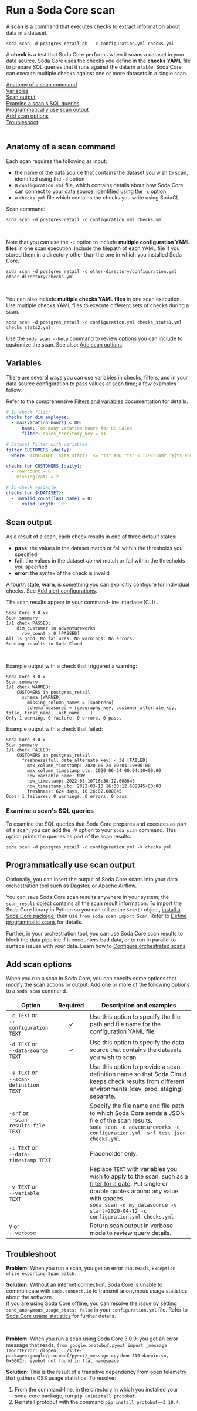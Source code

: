 # Run a Soda Core scan 

A **scan** is a command that executes checks to extract information about data in a dataset. 

```shell
soda scan -d postgres_retail_db  -c configuration.yml checks.yml
```

A **check** is a test that Soda Core performs when it scans a dataset in your data source. Soda Core uses the checks you define in the **checks YAML** file to prepare SQL queries that it runs against the data in a table. Soda Core can execute multiple checks against one or more datasets in a single scan. 

[Anatomy of a scan command](#anatomy-of-a-scan-command)<br />
[Variables](#variables)<br />
[Scan output](#scan-output)<br />
[Examine a scan's SQL queries](#examine-a-scans-sql-queries)<br />
[Programmatically use scan output](#programmatically-use-scan-output)<br />
[Add scan options](#add-scan-options)<br />
[Troubleshoot](#troubleshoot)<br />
<br />

## Anatomy of a scan command

Each scan requires the following as input:

* the name of the data source that contains the dataset you wish to scan, identified using the `-d` option
* a `configuration.yml` file, which contains details about how Soda Core can connect to your data source, identified using the `-c` option
* a `checks.yml` file which contains the checks you write using SodaCL

Scan command:
```shell
soda scan -d postgres_retail -c configuration.yml checks.yml
```
<br />

Note that you can use the `-c` option to include **multiple configuration YAML files** in one scan execution. Include the filepath of each YAML file if you stored them in a directory other than the one in which you installed Soda Core.

```shell
soda scan -d postgres_retail -c other-directory/configuration.yml other-directory/checks.yml
```

<br />

You can also include **multiple checks YAML files** in one scan execution. Use multiple checks YAML files to execute different sets of checks during a scan. 

```shell
soda scan -d postgres_retail -c configuration.yml checks_stats1.yml checks_stats2.yml
```


Use the `soda scan --help` command to review options you can include to customize the scan. See also: [Add scan options](#add-scan-options).

## Variables

There are several ways you can use variables in checks, filters, and in your data source configuration to pass values at scan time; a few examples follow. 

Refer to the comprehensive [Filters and variables](https://docs.soda.io/soda-cl/filters.html) documentation for details.

```yaml
# In-check filter
checks for dim_employee:
  - max(vacation_hours) < 80:
      name: Too many vacation hours for US Sales
      filter: sales_territory_key = 11

# Dataset filter with variables
filter CUSTOMERS [daily]:
  where: TIMESTAMP '${ts_start}' <= "ts" AND "ts" < TIMESTAMP '${ts_end}'

checks for CUSTOMERS [daily]:
  - row_count = 6
  - missing(cat) = 2

# In-check variable 
checks for ${DATASET}:
  - invalid_count(last_name) = 0:
      valid length: 10 
```


## Scan output

As a result of a scan, each check results in one of three default states:
* **pass**: the values in the dataset match or fall within the thresholds you specified
* **fail**: the values in the dataset _do not_ match or fall within the thresholds you specified
* **error**: the syntax of the check is invalid

A fourth state, **warn**, is something you can explicitly configure for individual checks. See [Add alert configurations](https://docs.soda.io/soda-cl/optional-config.html#add-alert-configurations).

The scan results appear in your command-line interface (CLI) . 

```shell
Soda Core 3.0.xx
Scan summary:
1/1 check PASSED: 
    dim_customer in adventureworks
      row_count > 0 [PASSED]
All is good. No failures. No warnings. No errors.
Sending results to Soda Cloud
```

<br />

Example output with a check that triggered a warning:
```shell
Soda Core 3.0.x
Scan summary:
1/1 check WARNED: 
    CUSTOMERS in postgres_retail
      schema [WARNED]
        missing_column_names = [sombrero]
        schema_measured = [geography_key, customer_alternate_key, title, first_name, last_name ...]
Only 1 warning. 0 failure. 0 errors. 0 pass.
```

Example output with a check that failed:
```shell
Soda Core 3.0.x
Scan summary:
1/1 check FAILED: 
    CUSTOMERS in postgres_retail
      freshness(full_date_alternate_key) < 3d [FAILED]
        max_column_timestamp: 2020-06-24 00:04:10+00:00
        max_column_timestamp_utc: 2020-06-24 00:04:10+00:00
        now_variable_name: NOW
        now_timestamp: 2022-03-10T16:30:12.608845
        now_timestamp_utc: 2022-03-10 16:30:12.608845+00:00
        freshness: 624 days, 16:26:02.608845
Oops! 1 failures. 0 warnings. 0 errors. 0 pass.

```

### Examine a scan's SQL queries

To examine the SQL queries that Soda Core prepares and executes as part of a scan, you can add the `-V` option to your `soda scan` command. This option prints the queries as part of the scan results.

```shell
soda scan -d postgres_retail -c configuration.yml -V checks.yml
``` 

## Programmatically use scan output

Optionally, you can insert the output of Soda Core scans into your data orchestration tool such as Dagster, or Apache Airflow. 

You can save Soda Core scan results anywhere in your system; the `scan_result` object contains all the scan result information. To import the Soda Core library in Python so you can utilize the `Scan()` object, [install a Soda Core package](/docs/installation.md), then use `from soda.scan import Scan`. Refer to [Define programmatic scans](/docs/programmatic.md) for details.

Further, in your orchestration tool, you can use Soda Core scan results to block the data pipeline if it encounters bad data, or to run in parallel to surface issues with your data. Learn how to [Configure orchestrated scans](/docs/orchestrate-scans.md).


## Add scan options

When you run a scan in Soda Core, you can specify some options that modify the scan actions or output. Add one or more of the following options to a `soda scan` command.

| Option | Required | Description and examples |
| ------ | :------: | ---------------------- |
| `-c TEXT` or<br /> `--configuration TEXT` | ✓ | Use this option to specify the file path and file name for the configuration YAML file.|
| `-d TEXT` or<br /> `--data-source TEXT` |  ✓ | Use this option to specify the data source that contains the datasets you wish to scan.|
| `-s TEXT` or<br /> `--scan-definition TEXT` |  | Use this option to provide a scan definition name so that Soda Cloud keeps check results from different environments (dev, prod, staging) separate. |
| `-srf` or <br /> `--scan-results-file TEXT` |  | Specify the file name and file path to which Soda Core sends a JSON file of the scan results.  <br /> `soda scan -d adventureworks -c configuration.yml -srf test.json checks.yml`|
| `-t TEXT` or<br /> `--data-timestamp TEXT` |  | Placeholder only. |
| `-v TEXT` or<br /> `--variable TEXT` |  | Replace `TEXT` with variables you wish to apply to the scan, such as a [filter for a date](https://docs.soda.io/soda-cl/filters.html). Put single or double quotes around any value with spaces. <br />  `soda scan -d my_datasource -v start=2020-04-12 -c configuration.yml checks.yml` |
| `V` or <br /> `--verbose` |  | Return scan output in verbose mode to review query details. |

## Troubleshoot

**Problem:** When you run a scan, you get an error that reads, `Exception while exporting Span batch.`

**Solution:** Without an internet connection, Soda Core is unable to communicate with `soda.connect.io` to transmit anonymous usage statistics about the software. <br /> If you are using Soda Core offline, you can resolve the issue by setting `send_anonymous_usage_stats: false` in your `configuration.yml` file. Refer to [Soda Core usage statistics](/docs/usage-stats.md) for further details.

<br />

**Problem:** When you run a scan using Soda Core 3.0.9, you get an error message that reads, `from google.protobuf.pyext import _message ImportError: dlopen(.../site-packages/google/protobuf/pyext/_message.cpython-310-darwin.so, 0x0002): symbol not found in flat namespace`

**Solution:** This is the result of a transitive dependency from open telemetry that gathers OSS usage statistics. To resolve:
1. From the command-line, in the directory in which you installed your soda-core package, run `pip uninistall protobuf`.
2. Reinstall protobuf with the command `pip install protobuf==3.19.4`.
